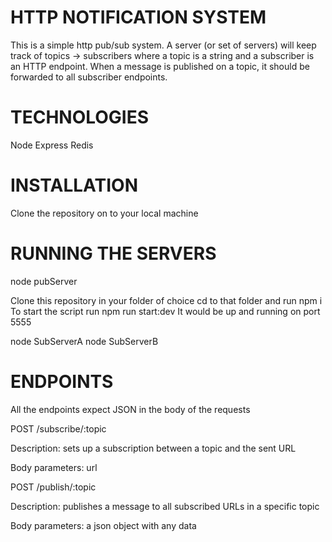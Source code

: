 # HTTP NOTIFICATION SYSTEM

This is a simple http pub/sub system. A server (or set of servers) will keep track of topics ->
subscribers where a topic is a string and a subscriber is an HTTP endpoint. When a message is published on a topic, it
should be forwarded to all subscriber endpoints. 

# TECHNOLOGIES
Node
Express
Redis

# INSTALLATION
Clone the repository on to your local machine
# RUNNING THE SERVERS
node pubServer 

Clone this repository in your folder of choice
cd to that folder and run npm i
To start the script run npm run start:dev
It would be up and running on port 5555



node SubServerA
node SubServerB
# ENDPOINTS
All the endpoints expect JSON in the body of the requests

POST /subscribe/:topic

Description: sets up a subscription between a topic and the sent URL

Body parameters: url

POST /publish/:topic

Description: publishes a message to all subscribed URLs in a specific topic

Body parameters: a json object with any data
